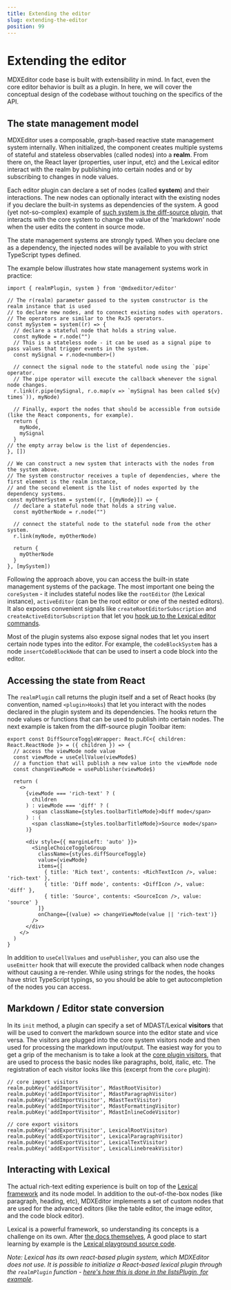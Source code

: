 ```yaml
---
title: Extending the editor
slug: extending-the-editor
position: 99
---
```


# Extending the editor

MDXEditor code base is built with extensibility in mind. In fact, even the core editor behavior is built as a plugin. In here, we will cover the conceptual design of the codebase without touching on the specifics of the API. 

## The state management model

MDXEditor uses a composable, graph-based reactive state management system internally. When initialized, the component creates multiple systems of stateful and stateless observables (called nodes) into a **realm**. 
From there on, the React layer (properties, user input, etc) and the Lexical editor interact with the realm by publishing into certain nodes and or by subscribing to changes in node values. 

Each editor plugin can declare a set of nodes (called **system**) and their interactions. The new nodes can optionally interact with the existing nodes if you declare the built-in systems as dependencies of the system. A good (yet not-so-complex) example of [such system is the diff-source plugin](https://github.com/mdx-editor/editor/blob/plugins/src/plugins/diff-source/index.tsx), that interacts with the core system to change the value of the 'markdown' node when the user edits the content in source mode.

The state management systems are strongly typed. When you declare one as a dependency, the injected nodes will be available to you with strict TypeScript types defined. 

The example below illustrates how state management systems work in practice:
```tsx
import { realmPlugin, system } from '@mdxeditor/editor'

// The r(realm) parameter passed to the system constructor is the realm instance that is used 
// to declare new nodes, and to connect existing nodes with operators. 
// The operators are similar to the RxJS operators.
const mySystem = system((r) => {
  // declare a stateful node that holds a string value.
  const myNode = r.node("") 
  // This is a stateless node - it can be used as a signal pipe to pass values that trigger events in the system.
  const mySignal = r.node<number>()
  
  // connect the signal node to the stateful node using the `pipe` operator.
  // The pipe operator will execute the callback whenever the signal node changes.
  r.link(r.pipe(mySignal, r.o.map(v => `mySignal has been called ${v} times`)), myNode)

  // Finally, export the nodes that should be accessible from outside (like the React components, for example).
  return {
    myNode, 
    mySignal
  }
// the empty array below is the list of dependencies. 
}, [])

// We can construct a new system that interacts with the nodes from the system above.
// The system constructor receives a tuple of dependencies, where the first element is the realm instance, 
// and the second element is the list of nodes exported by the dependency systems.
const myOtherSystem = system((r, [{myNode}]) => {
  // declare a stateful node that holds a string value.
  const myOtherNode = r.node("") 

  // connect the stateful node to the stateful node from the other system.
  r.link(myNode, myOtherNode)

  return {
    myOtherNode
  }
}, [mySystem])
```

Following the approach above, you can access the built-in state management systems of the package. The most important one being the `coreSystem` - it includes stateful nodes like the `rootEditor` (the Lexical instance), `activeEditor` (can be the root editor or one of the nested editors). It also exposes convenient signals like `createRootEditorSubscription` and `createActiveEditorSubscription` that let you [hook up to the Lexical editor commands](https://lexical.dev/docs/concepts/commands#editorregistercommand).

Most of the plugin systems also expose signal nodes that let you insert certain node types into the editor. For example, the `codeBlockSystem` has a node `insertCodeBlockNode` that can be used to insert a code block into the editor. 

## Accessing the state from React

The `realmPlugin` call returns the plugin itself and a set of React hooks (by convention, named `<plugin>Hooks`) that let you interact with the nodes declared in the plugin system and its dependencies. The hooks return the node values or functions that can be used to publish into certain nodes. The next example is taken from the diff-source plugin Toolbar item:

```tsx
export const DiffSourceToggleWrapper: React.FC<{ children: React.ReactNode }> = ({ children }) => {
  // access the viewMode node value 
  const viewMode = useCellValue(viewMode$)
  // a function that will publish a new value into the viewMode node
  const changeViewMode = usePublisher(viewMode$)

  return (
    <>
      {viewMode === 'rich-text' ? (
        children
      ) : viewMode === 'diff' ? (
        <span className={styles.toolbarTitleMode}>Diff mode</span>
      ) : (
        <span className={styles.toolbarTitleMode}>Source mode</span>
      )}

      <div style={{ marginLeft: 'auto' }}>
        <SingleChoiceToggleGroup
          className={styles.diffSourceToggle}
          value={viewMode}
          items={[
            { title: 'Rich text', contents: <RichTextIcon />, value: 'rich-text' },
            { title: 'Diff mode', contents: <DiffIcon />, value: 'diff' },
            { title: 'Source', contents: <SourceIcon />, value: 'source' }
          ]}
          onChange={(value) => changeViewMode(value || 'rich-text')}
        />
      </div>
    </>
  )
}

```

In addition to `useCellValues` and `usePublisher`, you can also use the `useEmitter` hook that will execute the provided callback when node changes without causing a re-render. 
While using strings for the nodes, the hooks have strict TypeScript typings, so you should be able to get autocompletion of the nodes you can access.

## Markdown / Editor state conversion

In its `init` method, a plugin can specify a set of MDAST/Lexical **visitors** that will be used to convert the markdown source into the editor state and vice versa. 
The visitors are plugged into the core system visitors node and then used for processing the markdown input/output. 
The easiest way for you to get a grip of the mechanism is to take a look at the [core plugin visitors](https://github.com/mdx-editor/editor/tree/main/src/plugins/core), that are used to process the basic nodes like paragraphs, bold, italic, etc. The registration of each visitor looks like this (excerpt from the `core` plugin):

```tsx
// core import visitors
realm.pubKey('addImportVisitor', MdastRootVisitor)
realm.pubKey('addImportVisitor', MdastParagraphVisitor)
realm.pubKey('addImportVisitor', MdastTextVisitor)
realm.pubKey('addImportVisitor', MdastFormattingVisitor)
realm.pubKey('addImportVisitor', MdastInlineCodeVisitor)

// core export visitors
realm.pubKey('addExportVisitor', LexicalRootVisitor)
realm.pubKey('addExportVisitor', LexicalParagraphVisitor)
realm.pubKey('addExportVisitor', LexicalTextVisitor)
realm.pubKey('addExportVisitor', LexicalLinebreakVisitor)
```

## Interacting with Lexical

The actual rich-text editing experience is built on top of the [Lexical framework](https://lexical.dev) and its node model. In addition to the out-of-the-box nodes (like paragraph, heading, etc), MDXEditor implements a set of custom nodes that are used for the advanced editors (like the table editor, the image editor, and the code block editor). 

Lexical is a powerful framework, so understanding its concepts is a challenge on its own. After [the docs themselves](https://lexical.dev/), A good place to start learning by example is the [Lexical playground source code](https://github.com/facebook/lexical/tree/main/packages/lexical-playground).

*Note: Lexical has its own react-based plugin system, which MDXEditor does not use. It is possible to initialize a React-based lexical plugin through the `realmPlugin` function - [here's how this is done in the listsPlugin, for example](https://github.com/mdx-editor/editor/blob/ff717593f32bb76092524006f4a3bd9446b208e8/src/plugins/lists/index.ts#L93-L94)*. 
